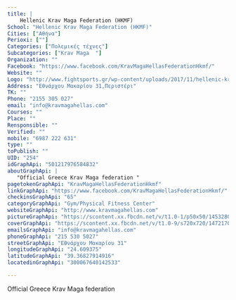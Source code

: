 ```yaml
---
title: |
    Hellenic Krav Maga Federation (HKMF)
School: "Hellenic Krav Maga Federation (HKMF)"
Cities: ["Αθήνα"]
Perioxi: [""]
Categories: ["Πολεμικές τέχνες"]
Subcategories: ["Krav Maga  "]
Organization: ""
Facebook: "https://www.facebook.com/KravMagaHellasFederationHkmf/"
Website: ""
Logo: "http://www.fightsports.gr/wp-content/uploads/2017/11/hellenic-krav-maga-federation-logo.jpg"
Address: "Εθνάρχου Μακαρίου 31,Περιστέρι"
TK: ""
Phone: "2155 305 027"
email: "info@kravmagahellas.com"
Courses: ""
Place: ""
Rensponsible: ""
Verified: ""
mobile: "6987 222 631"
type: ""
toPublish: ""
UID: "254"
idGraphApi: "501217976584832"
aboutGraphApi: | 
   "Official Greece Krav Maga federation "
pagetokenGraphApi: "KravMagaHellasFederationHkmf"
linkGraphApi: "https://www.facebook.com/KravMagaHellasFederationHkmf/"
checkinsGraphApi: "65"
categoryGraphApi: "Gym/Physical Fitness Center"
websiteGraphApi: "http://www.kravmagahellas.com"
pictureGraphApi: "https://scontent.xx.fbcdn.net/v/t1.0-1/p50x50/1453280_1167556356617654_2042578495213493113_n.jpg?oh=9ae4417b8e34a31ff03cbd54d1eaa18c&amp;oe=5B0C5F1B"
coverGraphApi: "https://scontent.xx.fbcdn.net/v/t1.0-9/s720x720/14721700_1411709465535674_2339084669482103244_n.jpg?oh=702e8fcf996843296b1f7d4a4af5e3e7&amp;oe=5B09132E"
emailsGraphApi: "info@kravmagahellas.com"
phoneGraphApi: "215 530 5027"
streetGraphApi: "Εθνάρχου Μακαρίου 31"
longitudeGraphApi: "24.609375"
latitudeGraphApi: "39.36827914916"
locatedinGraphApi: "300067640142533"

---
```


Official Greece Krav Maga federation 

